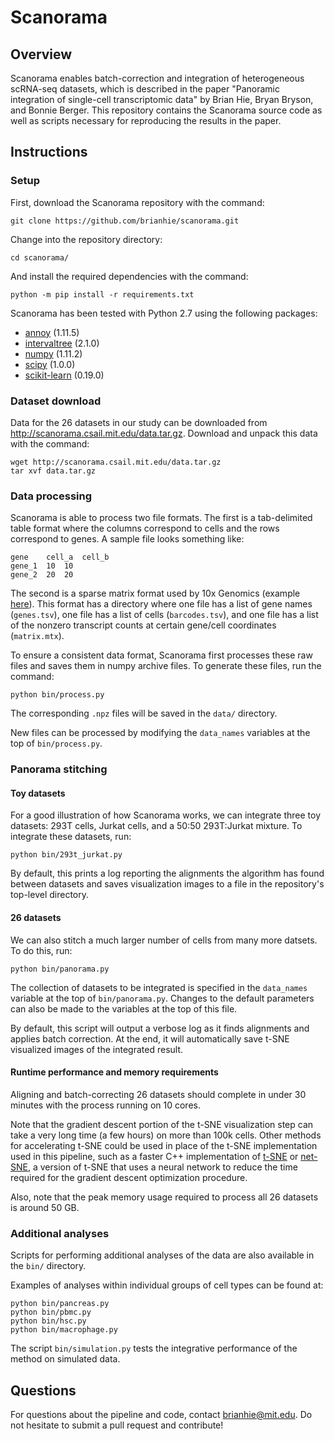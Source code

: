 # Scanorama

## Overview

Scanorama enables batch-correction and integration of heterogeneous scRNA-seq datasets, which is described in the paper "Panoramic integration of single-cell transcriptomic data" by Brian Hie, Bryan Bryson, and Bonnie Berger. This repository contains the Scanorama source code as well as scripts necessary for reproducing the results in the paper.

## Instructions

### Setup

First, download the Scanorama repository with the command:
```
git clone https://github.com/brianhie/scanorama.git
```

Change into the repository directory:
```
cd scanorama/
```

And install the required dependencies with the command:
```
python -m pip install -r requirements.txt
```

Scanorama has been tested with Python 2.7 using the following packages:
* [annoy](https://github.com/spotify/annoy) (1.11.5)
* [intervaltree](https://github.com/chaimleib/intervaltree) (2.1.0)
* [numpy](http://www.numpy.org/) (1.11.2)
* [scipy](https://www.scipy.org/) (1.0.0)
* [scikit-learn](http://scikit-learn.org/) (0.19.0)

### Dataset download

Data for the 26 datasets in our study can be downloaded from http://scanorama.csail.mit.edu/data.tar.gz. Download and unpack this data with the command:

```
wget http://scanorama.csail.mit.edu/data.tar.gz
tar xvf data.tar.gz
```

### Data processing

Scanorama is able to process two file formats. The first is a tab-delimited table format where the columns correspond to cells and the rows correspond to genes. A sample file looks something like:
```
gene	cell_a	cell_b
gene_1	10	10
gene_2	20	20
```
The second is a sparse matrix format used by 10x Genomics (example [here](http://cf.10xgenomics.com/samples/cell-exp/1.1.0/293t/293t_filtered_gene_bc_matrices.tar.gz)). This format has a directory where one file has a list of gene names (`genes.tsv`), one file has a list of cells (`barcodes.tsv`), and one file has a list of the nonzero transcript counts at certain gene/cell coordinates (`matrix.mtx`).

To ensure a consistent data format, Scanorama first processes these raw files and saves them in numpy archive files. To generate these files, run the command:
```
python bin/process.py
```
The corresponding `.npz` files will be saved in the `data/` directory.

New files can be processed by modifying the `data_names` variables at the top of `bin/process.py`.

### Panorama stitching

#### Toy datasets

For a good illustration of how Scanorama works, we can integrate three toy datasets: 293T cells, Jurkat cells, and a 50:50 293T:Jurkat mixture. To integrate these datasets, run:
```
python bin/293t_jurkat.py
```
By default, this prints a log reporting the alignments the algorithm has found between datasets and saves visualization images to a file in the repository's top-level directory.

#### 26 datasets

We can also stitch a much larger number of cells from many more datsets. To do this, run:
```
python bin/panorama.py
```
The collection of datasets to be integrated is specified in the `data_names` variable at the top of `bin/panorama.py`. Changes to the default parameters can also be made to the variables at the top of this file.

By default, this script will output a verbose log as it finds alignments and applies batch correction. At the end, it will automatically save t-SNE visualized images of the integrated result.

#### Runtime performance and memory requirements

Aligning and batch-correcting 26 datasets should complete in under 30 minutes with the process running on 10 cores.

Note that the gradient descent portion of the t-SNE visualization step can take a very long time (a few hours) on more than 100k cells. Other methods for accelerating t-SNE could be used in place of the t-SNE implementation used in this pipeline, such as a faster C++ implementation of [t-SNE](https://github.com/lvdmaaten/bhtsne) or [net-SNE](https://github.com/hhcho/netsne), a version of t-SNE that uses a neural network to reduce the time required for the gradient descent optimization procedure.

Also, note that the peak memory usage required to process all 26 datasets is around 50 GB.

### Additional analyses

Scripts for performing additional analyses of the data are also available in the `bin/` directory.

Examples of analyses within individual groups of cell types can be found at:
```
python bin/pancreas.py
python bin/pbmc.py
python bin/hsc.py
python bin/macrophage.py
```

The script `bin/simulation.py` tests the integrative performance of the method on simulated data.

## Questions

For questions about the pipeline and code, contact brianhie@mit.edu. Do not hesitate to submit a pull request and contribute!